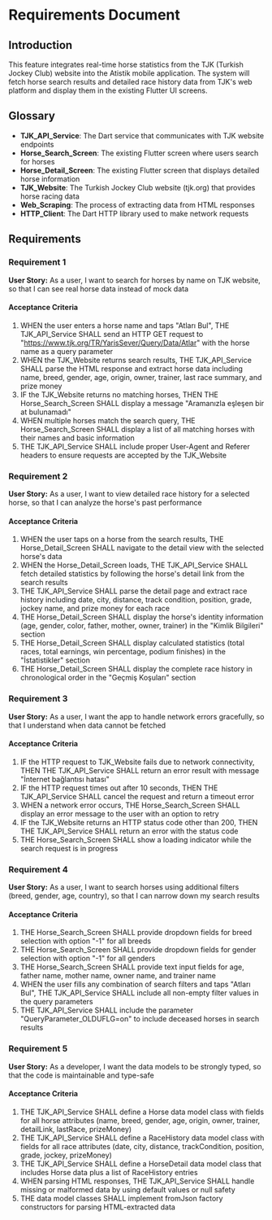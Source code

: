 # Requirements Document

## Introduction

This feature integrates real-time horse statistics from the TJK (Turkish Jockey Club) website into the Atistik mobile application. The system will fetch horse search results and detailed race history data from TJK's web platform and display them in the existing Flutter UI screens.

## Glossary

- **TJK_API_Service**: The Dart service that communicates with TJK website endpoints
- **Horse_Search_Screen**: The existing Flutter screen where users search for horses
- **Horse_Detail_Screen**: The existing Flutter screen that displays detailed horse information
- **TJK_Website**: The Turkish Jockey Club website (tjk.org) that provides horse racing data
- **Web_Scraping**: The process of extracting data from HTML responses
- **HTTP_Client**: The Dart HTTP library used to make network requests

## Requirements

### Requirement 1

**User Story:** As a user, I want to search for horses by name on TJK website, so that I can see real horse data instead of mock data

#### Acceptance Criteria

1. WHEN the user enters a horse name and taps "Atları Bul", THE TJK_API_Service SHALL send an HTTP GET request to "https://www.tjk.org/TR/YarisSever/Query/Data/Atlar" with the horse name as a query parameter
2. WHEN the TJK_Website returns search results, THE TJK_API_Service SHALL parse the HTML response and extract horse data including name, breed, gender, age, origin, owner, trainer, last race summary, and prize money
3. IF the TJK_Website returns no matching horses, THEN THE Horse_Search_Screen SHALL display a message "Aramanızla eşleşen bir at bulunamadı"
4. WHEN multiple horses match the search query, THE Horse_Search_Screen SHALL display a list of all matching horses with their names and basic information
5. THE TJK_API_Service SHALL include proper User-Agent and Referer headers to ensure requests are accepted by the TJK_Website

### Requirement 2

**User Story:** As a user, I want to view detailed race history for a selected horse, so that I can analyze the horse's past performance

#### Acceptance Criteria

1. WHEN the user taps on a horse from the search results, THE Horse_Detail_Screen SHALL navigate to the detail view with the selected horse's data
2. WHEN the Horse_Detail_Screen loads, THE TJK_API_Service SHALL fetch detailed statistics by following the horse's detail link from the search results
3. THE TJK_API_Service SHALL parse the detail page and extract race history including date, city, distance, track condition, position, grade, jockey name, and prize money for each race
4. THE Horse_Detail_Screen SHALL display the horse's identity information (age, gender, color, father, mother, owner, trainer) in the "Kimlik Bilgileri" section
5. THE Horse_Detail_Screen SHALL display calculated statistics (total races, total earnings, win percentage, podium finishes) in the "İstatistikler" section
6. THE Horse_Detail_Screen SHALL display the complete race history in chronological order in the "Geçmiş Koşuları" section

### Requirement 3

**User Story:** As a user, I want the app to handle network errors gracefully, so that I understand when data cannot be fetched

#### Acceptance Criteria

1. IF the HTTP request to TJK_Website fails due to network connectivity, THEN THE TJK_API_Service SHALL return an error result with message "İnternet bağlantısı hatası"
2. IF the HTTP request times out after 10 seconds, THEN THE TJK_API_Service SHALL cancel the request and return a timeout error
3. WHEN a network error occurs, THE Horse_Search_Screen SHALL display an error message to the user with an option to retry
4. IF the TJK_Website returns an HTTP status code other than 200, THEN THE TJK_API_Service SHALL return an error with the status code
5. THE Horse_Search_Screen SHALL show a loading indicator while the search request is in progress

### Requirement 4

**User Story:** As a user, I want to search horses using additional filters (breed, gender, age, country), so that I can narrow down my search results

#### Acceptance Criteria

1. THE Horse_Search_Screen SHALL provide dropdown fields for breed selection with option "-1" for all breeds
2. THE Horse_Search_Screen SHALL provide dropdown fields for gender selection with option "-1" for all genders
3. THE Horse_Search_Screen SHALL provide text input fields for age, father name, mother name, owner name, and trainer name
4. WHEN the user fills any combination of search filters and taps "Atları Bul", THE TJK_API_Service SHALL include all non-empty filter values in the query parameters
5. THE TJK_API_Service SHALL include the parameter "QueryParameter_OLDUFLG=on" to include deceased horses in search results

### Requirement 5

**User Story:** As a developer, I want the data models to be strongly typed, so that the code is maintainable and type-safe

#### Acceptance Criteria

1. THE TJK_API_Service SHALL define a Horse data model class with fields for all horse attributes (name, breed, gender, age, origin, owner, trainer, detailLink, lastRace, prizeMoney)
2. THE TJK_API_Service SHALL define a RaceHistory data model class with fields for all race attributes (date, city, distance, trackCondition, position, grade, jockey, prizeMoney)
3. THE TJK_API_Service SHALL define a HorseDetail data model class that includes Horse data plus a list of RaceHistory entries
4. WHEN parsing HTML responses, THE TJK_API_Service SHALL handle missing or malformed data by using default values or null safety
5. THE data model classes SHALL implement fromJson factory constructors for parsing HTML-extracted data
